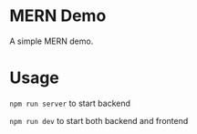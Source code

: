 # MERN Demo

A simple MERN demo.

# Usage

`npm run server` to start backend

`npm run dev` to start both backend and frontend
